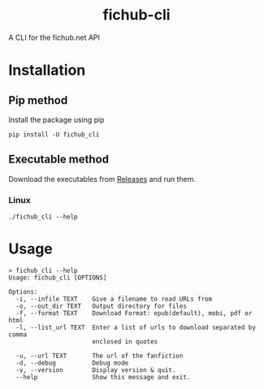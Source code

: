 <h1 align="center">fichub-cli</h1>

A CLI for the fichub.net API<br>

# Installation

## Pip method

Install the package using pip

```
pip install -U fichub_cli
```

## Executable method

Download the executables from [Releases](https://github.com/FicHub/fichub-cli/releases) and run them.

### Linux

```
./fichub_cli --help
```

# Usage

```
> fichub_cli --help
Usage: fichub_cli [OPTIONS]

Options:
  -i, --infile TEXT    Give a filename to read URLs from
  -o, --out_dir TEXT   Output directory for files
  -f, --format TEXT    Download Format: epub(default), mobi, pdf or html
  -l, --list_url TEXT  Enter a list of urls to download separated by comma
                       enclosed in quotes

  -u, --url TEXT       The url of the fanfiction
  -d, --debug          Debug mode
  -v, --version        Display version & quit.
  --help               Show this message and exit.
```
